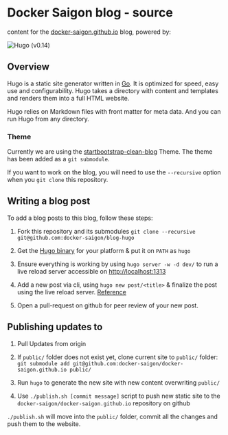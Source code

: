# Docker Saigon blog - source

content for the [docker-saigon.github.io](http://docker-saigon.github.io) blog, powered by:

![Hugo](https://raw.githubusercontent.com/spf13/hugo/master/docs/static/img/hugo-logo.png) (v0.14)

## Overview

Hugo is a static site generator written in [Go]().
It is optimized for speed, easy use and configurability.
Hugo takes a directory with content and templates and renders them into a full HTML website.

Hugo relies on Markdown files with front matter for meta data.
And you can run Hugo from any directory.

### Theme

Currently we are using the [startbootstrap-clean-blog](https://github.com/IronSummitMedia/startbootstrap-clean-blog) Theme.
The theme has been added as a `git submodule`. 

If you want to work on the blog, you will need to use the `--recursive` option
when you `git clone` this repository.

## Writing a blog post

To add a blog posts to this blog, follow these steps:

1. Fork this repository and its submodules `git clone --recursive git@github.com:docker-saigon/blog-hugo`

1. Get the [Hugo binary](https://github.com/spf13/hugo/releases/latest) for your platform & put it on `PATH` as `hugo`

1. Ensure everything is working by using `hugo server -w -d dev/` to run a live reload server accessible on [http://localhost:1313](http://localhost:1313)

1. Add a new post via cli, using `hugo new post/<title>` & finalize the post using the live reload server. [Reference](https://gohugo.io/commands/hugo_new/)

1. Open a pull-request on github for peer review of your new post.

## Publishing updates to 

1. Pull Updates from origin

1. If `public/` folder does not exist yet, clone current site to `public/` folder: `git submodule add git@github.com:docker-saigon/docker-saigon.github.io public/`

1. Run `hugo` to generate the new site with new content overwriting `public/`

1. Use `./publish.sh [commit message]` script to push new static site to the `docker-saigon/docker-saigon.github.io` repository on github

`./publish.sh` will move into the `public/` folder, commit all the changes and push them to the website.